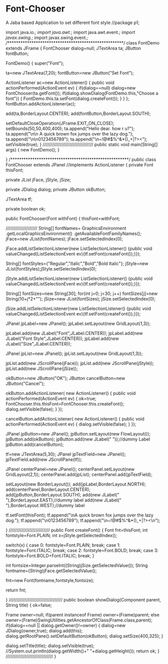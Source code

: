 # Font-Chooser
A Jaba based Application to set different font style
//package p1;

import java.io.*;
import java.awt.*;
import java.awt.event.*;
import javax.swing.*;
import javax.swing.event.*;
/******************************************************/
class FontDemo extends JFrame
{
FontChooser dialog=null; 
JTextArea ta;
JButton fontButton;

FontDemo()
{
super("Font");

ta=new JTextArea(7,20);
fontButton=new JButton("Set Font");

ActionListener ac=new ActionListener()
{
public void actionPerformed(ActionEvent ev)
{
if(dialog==null)
	dialog=new FontChooser(ta.getFont());
if(dialog.showDialog(FontDemo.this,"Choose a font"))
	{
	FontDemo.this.ta.setFont(dialog.createFont());
	}
}
};
fontButton.addActionListener(ac);

add(ta,BorderLayout.CENTER);
add(fontButton,BorderLayout.SOUTH);

setDefaultCloseOperation(JFrame.EXIT_ON_CLOSE);
setBounds(50,50,400,400);
ta.append("Hello dear. how r u?");
ta.append("\n\n A quick brown fox jumps over the lazy dog.");
ta.append("\n\n0123456789");
ta.append("\n~!@#$%^&*()_+|?><");
setVisible(true);
}
////////////////////////////////
public static void main(String[] args)
{
new FontDemo();
}

}
/******************************************************/
public class FontChooser extends JPanel //implements ActionListener
{
private Font thisFont;

private JList jFace, jStyle, jSize;

private JDialog dialog;
private JButton okButton;

JTextArea tf;

private boolean ok;

public FontChooser(Font withFont)
{
thisFont=withFont;

////////////////////
String[] fontNames=
	GraphicsEnvironment
	.getLocalGraphicsEnvironment()
	.getAvailableFontFamilyNames();
jFace=new JList(fontNames); jFace.setSelectedIndex(0);

jFace.addListSelectionListener(new ListSelectionListener()
{public void valueChanged(ListSelectionEvent ev){tf.setFont(createFont());}});

String[] fontStyles={"Regular","Italic","Bold","Bold Italic"};
jStyle=new JList(fontStyles);jStyle.setSelectedIndex(0); 

jStyle.addListSelectionListener(new ListSelectionListener()
{public void valueChanged(ListSelectionEvent ev){tf.setFont(createFont());}});

String[] fontSizes=new String[30];
for(int j=0; j<30; j++)
	fontSizes[j]=new String(10+j*2+"");
jSize=new JList(fontSizes); jSize.setSelectedIndex(0); 

jSize.addListSelectionListener(new ListSelectionListener()
{public void valueChanged(ListSelectionEvent ev){tf.setFont(createFont());}});

JPanel jpLabel=new JPanel();
jpLabel.setLayout(new GridLayout(1,3));

jpLabel.add(new JLabel("Font",JLabel.CENTER));
jpLabel.add(new JLabel("Font Style",JLabel.CENTER));
jpLabel.add(new JLabel("Size",JLabel.CENTER));

JPanel jpList=new JPanel();
jpList.setLayout(new GridLayout(1,3));

jpList.add(new JScrollPane(jFace));
jpList.add(new JScrollPane(jStyle));
jpList.add(new JScrollPane(jSize));

okButton=new JButton("OK");
JButton cancelButton=new JButton("Cancel");

okButton.addActionListener(
new ActionListener()
{
public void actionPerformed(ActionEvent ev)
{
ok=true;
FontChooser.this.thisFont=FontChooser.this.createFont();
dialog.setVisible(false);
}
});

cancelButton.addActionListener(
new ActionListener()
{
public void actionPerformed(ActionEvent ev)
{
dialog.setVisible(false);
}
});

JPanel jpButton=new JPanel();
jpButton.setLayout(new FlowLayout());
jpButton.add(okButton);
jpButton.add(new JLabel("          "));//dummy Label
jpButton.add(cancelButton);

tf=new JTextArea(5,30);
JPanel jpTextField=new JPanel();
jpTextField.add(new JScrollPane(tf));

JPanel centerPanel=new JPanel();
centerPanel.setLayout(new GridLayout(2,1));
centerPanel.add(jpList);
centerPanel.add(jpTextField);

setLayout(new BorderLayout());
add(jpLabel,BorderLayout.NORTH);
add(centerPanel,BorderLayout.CENTER);
add(jpButton,BorderLayout.SOUTH);
add(new JLabel("  "),BorderLayout.EAST);//dummy label
add(new JLabel("  "),BorderLayout.WEST);//dummy label

tf.setFont(thisFont);
tf.append("\nA quick brown fox jumps over the lazy dog.");
tf.append("\n0123456789");
tf.append("\n~!@#$%^&*()_+|?><\n");

}
//////////////////////////
public Font createFont()
{
Font fnt=thisFont;
int fontstyle=Font.PLAIN;
int x=jStyle.getSelectedIndex();

switch(x)
{
case 0:
	fontstyle=Font.PLAIN;	break;
case 1:
	fontstyle=Font.ITALIC;	break;
case 2:
	fontstyle=Font.BOLD;	break;
case 3:
	fontstyle=Font.BOLD+Font.ITALIC;	break;
}

int fontsize=Integer.parseInt((String)jSize.getSelectedValue());
String fontname=(String)jFace.getSelectedValue();

fnt=new Font(fontname,fontstyle,fontsize);

return fnt;

}
//////////////////////////////////
public boolean showDialog(Component parent, String title)
{
ok=false;

Frame owner=null;
if(parent instanceof Frame) 
	owner=(Frame)parent;
else
	owner=(Frame)SwingUtilities.getAncestorOfClass(Frame.class,parent);
if(dialog==null || dialog.getOwner()!=owner)
{
dialog=new JDialog(owner,true);
dialog.add(this);
dialog.getRootPane().setDefaultButton(okButton);
dialog.setSize(400,325);
}

dialog.setTitle(title);
dialog.setVisible(true);
//System.out.println(dialog.getWidth()+" "+dialog.getHeight());
return ok;
}
//////////////////////////////
}
